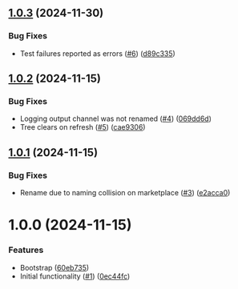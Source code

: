 ## [1.0.3](https://github.com/laurence79/cucumber-js-test-explorer/compare/v1.0.2...v1.0.3) (2024-11-30)


### Bug Fixes

* Test failures reported as errors ([#6](https://github.com/laurence79/cucumber-js-test-explorer/issues/6)) ([d89c335](https://github.com/laurence79/cucumber-js-test-explorer/commit/d89c335188c0ed50cb3f443b8d65ed5ef2efb63e))

## [1.0.2](https://github.com/laurence79/cucumber-js-test-explorer/compare/v1.0.1...v1.0.2) (2024-11-15)


### Bug Fixes

* Logging output channel was not renamed ([#4](https://github.com/laurence79/cucumber-js-test-explorer/issues/4)) ([069dd6d](https://github.com/laurence79/cucumber-js-test-explorer/commit/069dd6dba91c30aca65c5c63791aef31c78e61c2))
* Tree clears on refresh ([#5](https://github.com/laurence79/cucumber-js-test-explorer/issues/5)) ([cae9306](https://github.com/laurence79/cucumber-js-test-explorer/commit/cae93067f067d4206ae22db432a0a9527974114e))

## [1.0.1](https://github.com/laurence79/cucumber-js-test-explorer/compare/v1.0.0...v1.0.1) (2024-11-15)


### Bug Fixes

* Rename due to naming collision on marketplace ([#3](https://github.com/laurence79/cucumber-js-test-explorer/issues/3)) ([e2acca0](https://github.com/laurence79/cucumber-js-test-explorer/commit/e2acca02bdaab86156f1f77e561d46be7ac5668f))

# 1.0.0 (2024-11-15)


### Features

* Bootstrap ([60eb735](https://github.com/laurence79/cucumber-js-test-runner/commit/60eb735c07d47c443e458c054e96538f53d23ce3))
* Initial functionality ([#1](https://github.com/laurence79/cucumber-js-test-runner/issues/1)) ([0ec44fc](https://github.com/laurence79/cucumber-js-test-runner/commit/0ec44fc01e9d5df4f3ab73b613aada4e05f028e6))
